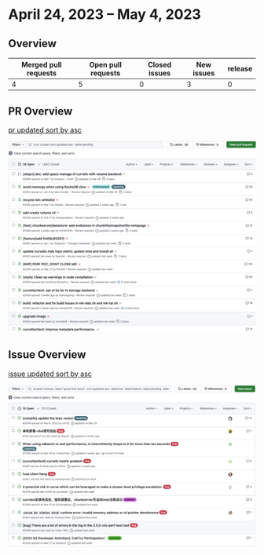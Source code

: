 # April 24, 2023 – May 4, 2023

## Overview

| Merged pull requests | Open pull requests | Closed issues | New issues | release |
| -------------------- | ------------------ | ------------- | ---------- | ------- |
| 4                   | 5                  | 0             | 3          | 0       |

## PR Overview

[pr updated sort by asc](https://github.com/opencurve/curve/pulls?q=is%3Apr+is%3Aopen+sort%3Aupdated-asc+-label%3Apending+)

![pr-picture](./images/2023-05-04-pr.png)

## Issue Overview

[issue updated sort by asc](https://github.com/opencurve/curve/issues?q=is%3Aopen+is%3Aissue+-label%3A%22good+first+issue%22++sort%3Aupdated-asc+-label%3Alow+-label%3Afeature+-label%3Apending+-label%3A%22need+test%22+-label%3Aenhancement)

![issue-picture](./images/2023-05-04-issue.png)